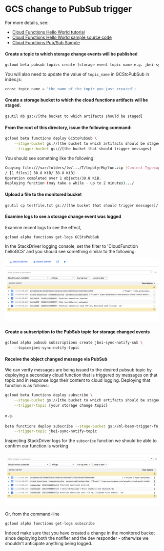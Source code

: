 
# GCS change to PubSub trigger

For more details, see:
* [Cloud Functions Hello World tutorial](https://cloud.google.com/functions/docs/quickstart)
* [Cloud Functions Hello World sample source code](https://github.com/GoogleCloudPlatform/nodejs-docs-samples/blob/master/functions/helloworld/index.js)
* [Cloud Functions Pub/Sub Sample](https://github.com/GoogleCloudPlatform/nodejs-docs-samples/tree/master/functions/pubsub)

#### Create a topic to which storage change events will be published

```bash
gcloud beta pubsub topics create [storage event topic name e.g. jbei-sync-notify-topic]
```

You will also need to update the value of `topic_name` in GCStoPubSub in index.js:

```python
const topic_name = 'the name of the topic you just created';
```

#### Create a storage bucket to which the cloud functions artifacts will be staged.

```bash
gsutil mb gs://[the bucket to which artifacts should be staged]
```

#### From the root of this directory, issue the following command:

```bash
gcloud beta functions deploy GCStoPubSub \
    --stage-bucket gs://[the bucket to which artifacts should be staged] \
    --trigger-bucket gs://[the bucket that should trigger messages]
```

You should see something like the following:

```bash
Copying file:///var/folders/lw/.../T/tmpbtyrMq/fun.zip [Content-Type=application/zip]...
/ [1 files][ 38.8 KiB/ 38.8 KiB]
Operation completed over 1 objects/38.8 KiB.
Deploying function (may take a while - up to 2 minutes).../
```

#### Upload a file to the monitored bucket

```bash
gsutil cp testfile.txt gs://[the bucket that should trigger messages]/
```

#### Examine logs to see a storage change event was logged

Examine recent logs to see the effect,

```bash
gcloud alpha functions get-logs GCStoPubSub
```

In the StackDriver logging console, set the filter to 'CloudFunction helloGCS' and you should see something similar to the following:

![](logging.png)

#### Create a subscription to the PubSub topic for storage changed events

```bash
gcloud alpha pubsub subscriptions create jbei-sync-notify-sub \  
    --topic=jbei-sync-notify-topic
```

#### Receive the object changed message via PubSub

We can verify messages are being issued to the desired pubsub topic by deploying a secondary cloud function that is triggered by messages on that topic and in response logs their content to cloud logging. Deploying that function is as follows:

```bash
gcloud beta functions deploy subscribe \
    --stage-bucket gs://[the bucket to which artifacts should be staged] \
    --trigger-topic [your storage change topic]

e.g.

beta functions deploy subscribe --stage-bucket gs://ml-beam-trigger-fn \
    --trigger-topic jbei-sync-notify-topic
```

Inspecting StackDriver logs for the `subscribe` function we should be able to confirm our function is working

![](logging-subscribe.png)

Or, from the command-line

```bash
gcloud alpha functions get-logs subscribe
```

Indeed make sure that you have created a change in the monitored bucket since deploying both the notifier and the dev responder - otherwise we shouldn't anticipate anything being logged.
